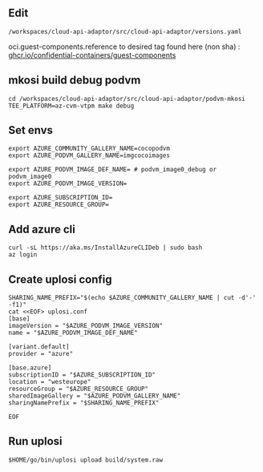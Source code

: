 ## Edit 
```console
/workspaces/cloud-api-adaptor/src/cloud-api-adaptor/versions.yaml
```
oci.guest-components.reference to desired tag found here (non sha) : [ghcr.io/confidential-containers/guest-components](https://github.com/orgs/confidential-containers/packages?repo_name=guest-components)

## mkosi build debug podvm

```console
cd /workspaces/cloud-api-adaptor/src/cloud-api-adaptor/podvm-mkosi
TEE_PLATFORM=az-cvm-vtpm make debug
```

## Set envs

```console
export AZURE_COMMUNITY_GALLERY_NAME=cocopodvm
export AZURE_PODVM_GALLERY_NAME=imgcocoimages

export AZURE_PODVM_IMAGE_DEF_NAME= # podvm_image0_debug or podvm_image0
export AZURE_PODVM_IMAGE_VERSION=

export AZURE_SUBSCRIPTION_ID=
export AZURE_RESOURCE_GROUP=
```

## Add azure cli

```console
curl -sL https://aka.ms/InstallAzureCLIDeb | sudo bash
az login
```

## Create uplosi config

```console
SHARING_NAME_PREFIX="$(echo $AZURE_COMMUNITY_GALLERY_NAME | cut -d'-' -f1)"
cat <<EOF> uplosi.conf
[base]
imageVersion = "$AZURE_PODVM_IMAGE_VERSION"
name = "$AZURE_PODVM_IMAGE_DEF_NAME"

[variant.default]
provider = "azure"

[base.azure]
subscriptionID = "$AZURE_SUBSCRIPTION_ID"
location = "westeurope"
resourceGroup = "$AZURE_RESOURCE_GROUP"
sharedImageGallery = "$AZURE_PODVM_GALLERY_NAME"
sharingNamePrefix = "$SHARING_NAME_PREFIX"

EOF
```

## Run uplosi

```console
$HOME/go/bin/uplosi upload build/system.raw
```
